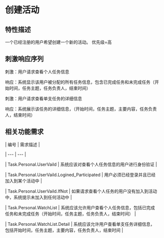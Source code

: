 # 创建活动
## 特性描述
一个已经注册的用户希望创建一个新的活动。
优先级=高
## 刺激响应序列



刺激：用户请求查看个人任务信息



响应：系统显示该用户被分配的所有任务信息，包含已完成任务和未完成任务（开始时间，任务主题，任务负责人，结束时间）



刺激：用户请求查看单支任务的详细信息



响应：系统展示该任务的详细信息，（开始时间，任务主题，主要内容，任务负责人，结束时间）



## 相关功能需求



| 编号 | 需求描述 |

| --- | --- |

| Task.Personal.UserVaild | 系统应该对查看个人任务信息的用户进行身份验证 |

| Task.Personal.UserVaild.Logined\_Participated | 用户必须已经登录并且已经加入到某个活动中 |

| Task.Personal.UserVaild.IfNot | 如果请求查看个人任务的用户没有加入到活动中，系统提示未加入到任何活动中 |

| Task.Personal.WatchList | 系统应该允许用户查看个人任务信息，包括已完成任务和未完成任务（开始时间，任务主题，任务负责人，结束时间） |

| Task.Personal.WatchList.Detail | 系统应该允许用户查看单支任务详细信息，包括开始时间，任务主题，主要内容，任务负责人，结束时间 |




